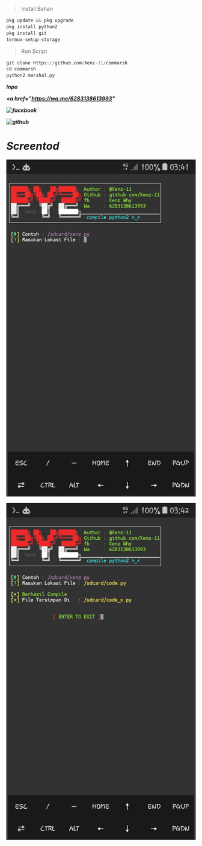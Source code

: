 > Install Bahan
```python
pkg update && pkg upgrade
pkg install python2
pkg install git
termux-setup-storage
```
> Run Script
```python
git clone https://github.com/Xenz-11/commarsh
cd commarsh
python2 marshal.py
```
<h><b><i>Inpo<i><b><h>

<a href="https://wa.me/6283138613993" </a>

![facebook](https://www.facebook.com/inu.pembangkang.7)

![github](https://github.com/Xenz-11)

# Screentod

![CAPTURE 1](https://github.com/Xenz-11/commarsh/blob/main/Screentod/Screenshot_20220426-034144.jpg)

![CAPTURE2](https://github.com/Xenz-11/commarsh/blob/main/Screentod/Screenshot_20220426-034212.jpg)
